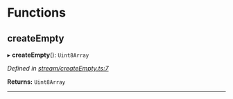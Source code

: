 

# Functions

<a id="createempty"></a>

##  createEmpty

▸ **createEmpty**(): `Uint8Array`

*Defined in [stream/createEmpty.ts:7](https://github.com/polkadot-js/common/blob/3835d8d/packages/trie-codec/src/stream/createEmpty.ts#L7)*

**Returns:** `Uint8Array`

___


